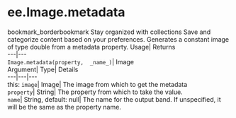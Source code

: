  
#  ee.Image.metadata 
bookmark_borderbookmark Stay organized with collections  Save and categorize content based on your preferences.
Generates a constant image of type double from a metadata property. 
Usage| Returns  
---|---  
`Image.metadata(property,  _name_)`| Image  
Argument| Type| Details  
---|---|---  
this: `image`| Image| The image from which to get the metadata  
`property`| String| The property from which to take the value.  
`name`| String, default: null| The name for the output band. If unspecified, it will be the same as the property name.  
